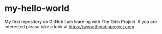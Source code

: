 # my-hello-world
My first repository on GitHub
I am learning with The Odin Project. If you are interested please take a look at https://www.theodinproject.com.
